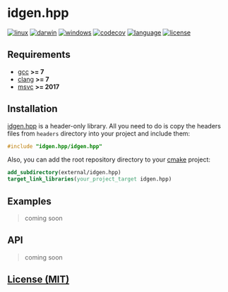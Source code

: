 # idgen.hpp

[![linux][badge.linux]][linux]
[![darwin][badge.darwin]][darwin]
[![windows][badge.windows]][windows]
[![codecov][badge.codecov]][codecov]
[![language][badge.language]][language]
[![license][badge.license]][license]

[badge.darwin]: https://img.shields.io/github/workflow/status/BlackMATov/idgen.hpp/darwin/main?label=Xcode&logo=xcode
[badge.linux]: https://img.shields.io/github/workflow/status/BlackMATov/idgen.hpp/linux/main?label=GCC%2FClang&logo=linux
[badge.windows]: https://img.shields.io/github/workflow/status/BlackMATov/idgen.hpp/windows/main?label=Visual%20Studio&logo=visual-studio
[badge.codecov]: https://img.shields.io/codecov/c/github/BlackMATov/idgen.hpp/main?logo=codecov
[badge.language]: https://img.shields.io/badge/language-C%2B%2B17-yellow
[badge.license]: https://img.shields.io/badge/license-MIT-blue

[darwin]: https://github.com/BlackMATov/idgen.hpp/actions?query=workflow%3Adarwin
[linux]: https://github.com/BlackMATov/idgen.hpp/actions?query=workflow%3Alinux
[windows]: https://github.com/BlackMATov/idgen.hpp/actions?query=workflow%3Awindows
[codecov]: https://codecov.io/gh/BlackMATov/idgen.hpp
[language]: https://en.wikipedia.org/wiki/C%2B%2B17
[license]: https://en.wikipedia.org/wiki/MIT_License

[idgen]: https://github.com/BlackMATov/idgen.hpp

## Requirements

- [gcc](https://www.gnu.org/software/gcc/) **>= 7**
- [clang](https://clang.llvm.org/) **>= 7**
- [msvc](https://visualstudio.microsoft.com/) **>= 2017**

## Installation

[idgen.hpp][idgen] is a header-only library. All you need to do is copy the headers files from `headers` directory into your project and include them:

```cpp
#include "idgen.hpp/idgen.hpp"
```

Also, you can add the root repository directory to your [cmake](https://cmake.org) project:

```cmake
add_subdirectory(external/idgen.hpp)
target_link_libraries(your_project_target idgen.hpp)
```

## Examples

> coming soon

## API

> coming soon

## [License (MIT)](./LICENSE.md)

